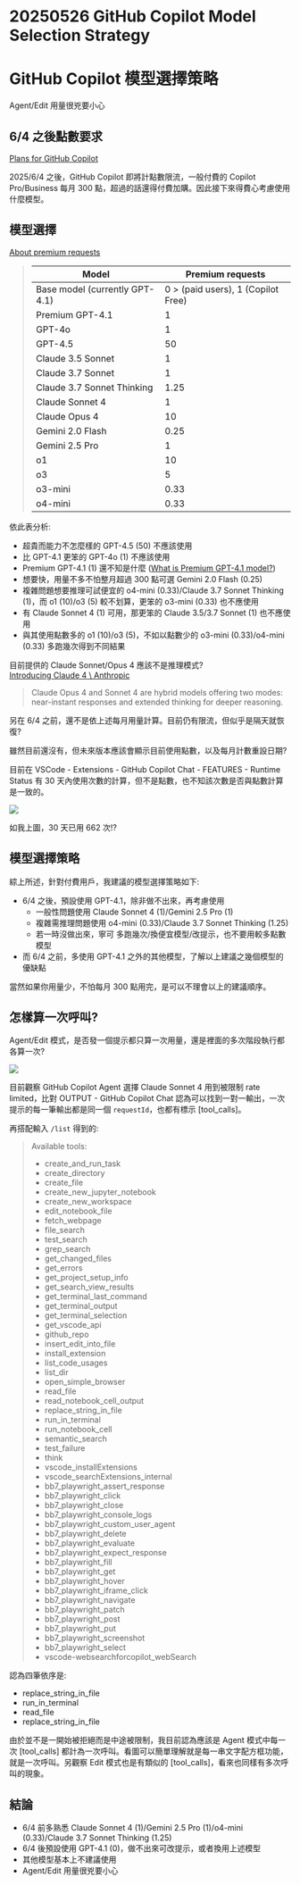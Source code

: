 # 20250526 GitHub Copilot Model Selection Strategy
# GitHub Copilot 模型選擇策略

Agent/Edit 用量很兇要小心

## 6/4 之後點數要求
[Plans for GitHub Copilot](https://docs.github.com/en/copilot/about-github-copilot/plans-for-github-copilot#comparing-copilot-plans)

2025/6/4 之後，GitHub Copilot 即將計點數限流，一般付費的 Copilot Pro/Business 每月 300 點，超過的話還得付費加購。因此接下來得費心考慮使用什麼模型。

## 模型選擇

[About premium requests](https://docs.github.com/en/copilot/managing-copilot/monitoring-usage-and-entitlements/about-premium-requests)

> | Model | Premium requests |
> | --- |  --- |
> | Base model (currently GPT-4.1) | 0 > (paid users), 1 (Copilot Free) |
> | Premium GPT-4.1 | 1 |
> | GPT-4o | 1 |
> | GPT-4.5 | 50 |
> | Claude 3.5 Sonnet | 1 |
> | Claude 3.7 Sonnet | 1 |
> | Claude 3.7 Sonnet Thinking | 1.25 |
> | Claude Sonnet 4 | 1 |
> | Claude Opus 4 | 10 |
> | Gemini 2.0 Flash | 0.25 |
> | Gemini 2.5 Pro | 1 |
> | o1 | 10 |
> | o3 | 5 |
> | o3-mini | 0.33 |
> | o4-mini | 0.33 |

依此表分析:

- 超貴而能力不怎麼樣的 GPT-4.5 (50) 不應該使用
- 比 GPT-4.1 更笨的 GPT-4o (1) 不應該使用
- Premium GPT-4.1 (1) 還不知是什麼 ([What is Premium GPT-4.1 model?](https://github.com/orgs/community/discussions/159608))
- 想要快，用量不多不怕整月超過 300 點可選 Gemini 2.0 Flash (0.25)
- 複雜問題想要推理可試便宜的 o4-mini (0.33)/Claude 3.7 Sonnet Thinking (1)，而 o1 (10)/o3 (5) 較不划算，更笨的 o3-mini (0.33) 也不應使用
- 有 Claude Sonnet 4 (1) 可用，那更笨的 Claude 3.5/3.7 Sonnet (1) 也不應使用
- 與其使用點數多的 o1 (10)/o3 (5)，不如以點數少的 o3-mini (0.33)/o4-mini (0.33) 多跑幾次得到不同結果

目前提供的 Claude Sonnet/Opus 4 應該不是推理模式?<br>
[Introducing Claude 4 \ Anthropic](https://www.anthropic.com/news/claude-4)
> Claude Opus 4 and Sonnet 4 are hybrid models offering two modes: near-instant responses and extended thinking for deeper reasoning.
 
另在 6/4 之前，還不是依上述每月用量計算。目前仍有限流，但似乎是隔天就恢復?

雖然目前還沒有，但未來版本應該會顯示目前使用點數，以及每月計數重設日期?

目前在 VSCode - Extensions - GitHub Copilot Chat - FEATURES - Runtime Status 有 30 天內使用次數的計算，但不是點數，也不知該次數是否與點數計算是一致的。

![](Images/20250526200620.png)

如我上圖，30 天已用 662 次!?

## 模型選擇策略

綜上所述，針對付費用戶，我建議的模型選擇策略如下:

- 6/4 之後，預設使用 GPT-4.1，除非做不出來，再考慮使用
  - 一般性問題使用 Claude Sonnet 4 (1)/Gemini 2.5 Pro (1)
  - 複雜需推理問題使用  o4-mini (0.33)/Claude 3.7 Sonnet Thinking (1.25)
  - 若一時沒做出來，寧可 多跑幾次/換便宜模型/改提示，也不要用較多點數模型
- 而 6/4 之前，多使用 GPT-4.1 之外的其他模型，了解以上建議之幾個模型的優缺點

當然如果你用量少，不怕每月 300 點用完，是可以不理會以上的建議順序。

## 怎樣算一次呼叫?

Agent/Edit 模式，是否發一個提示都只算一次用量，還是裡面的多次階段執行都各算一次?

![](<Images/20250525 GitHubCopilotRateLimited.png>)

目前觀察 GitHub Copilot Agent 選擇 Claude Sonnet 4 用到被限制 rate limited，比對 OUTPUT - GitHub Copilot Chat 認為可以找到一對一輸出，一次提示的每一筆輸出都是同一個 `requestId`，也都有標示 \[tool_calls\]。

再搭配輸入 `/list` 得到的:

> Available tools:
> 
> - create_and_run_task
> - create_directory
> - create_file
> - create_new_jupyter_notebook
> - create_new_workspace
> - edit_notebook_file
> - fetch_webpage
> - file_search
> - test_search
> - grep_search
> - get_changed_files
> - get_errors
> - get_project_setup_info
> - get_search_view_results
> - get_terminal_last_command
> - get_terminal_output
> - get_terminal_selection
> - get_vscode_api
> - github_repo
> - insert_edit_into_file
> - install_extension
> - list_code_usages
> - list_dir
> - open_simple_browser
> - read_file
> - read_notebook_cell_output
> - replace_string_in_file
> - run_in_terminal
> - run_notebook_cell
> - semantic_search
> - test_failure
> - think
> - vscode_installExtensions
> - vscode_searchExtensions_internal
> - bb7_playwright_assert_response
> - bb7_playwright_click
> - bb7_playwright_close
> - bb7_playwright_console_logs
> - bb7_playwright_custom_user_agent
> - bb7_playwright_delete
> - bb7_playwright_evaluate
> - bb7_playwright_expect_response
> - bb7_playwright_fill
> - bb7_playwright_get
> - bb7_playwright_hover
> - bb7_playwright_iframe_click
> - bb7_playwright_navigate
> - bb7_playwright_patch
> - bb7_playwright_post
> - bb7_playwright_put
> - bb7_playwright_screenshot
> - bb7_playwright_select
> - vscode-websearchforcopilot_webSearch

認為四筆依序是:

- replace_string_in_file
- run_in_terminal
- read_file
- replace_string_in_file

由於並不是一開始被拒絕而是中途被限制，我目前認為應該是 Agent 模式中每一次 \[tool_calls\] 都計為一次呼叫。看圖可以簡單理解就是每一串文字配方框功能，就是一次呼叫。另觀察 Edit 模式也是有類似的 \[tool_calls\]，看來也同樣有多次呼叫的現象。

## 結論

- 6/4 前多熟悉 Claude Sonnet 4 (1)/Gemini 2.5 Pro (1)/o4-mini (0.33)/Claude 3.7 Sonnet Thinking (1.25)
- 6/4 後預設使用 GPT-4.1 (0)，做不出來可改提示，或者換用上述模型
- 其他模型基本上不建議使用
- Agent/Edit 用量很兇要小心
